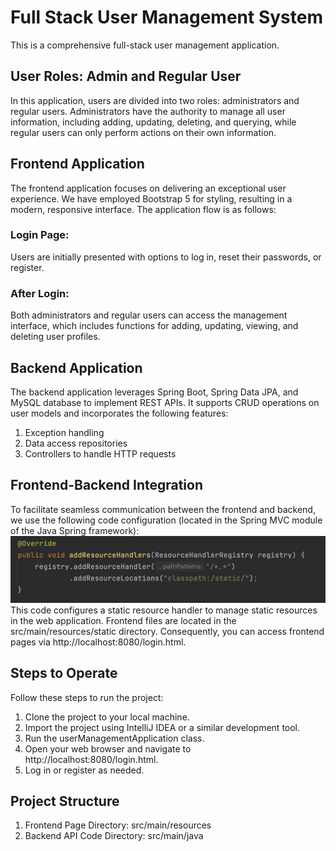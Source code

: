# Full Stack User Management System
This is a comprehensive full-stack user management application.
## User Roles: Admin and Regular User
In this application, users are divided into two roles: administrators and regular users. Administrators have the authority to manage all user information, including adding, updating, deleting, and querying, while regular users can only perform actions on their own information.
## Frontend Application
The frontend application focuses on delivering an exceptional user experience. We have employed Bootstrap 5 for styling, resulting in a modern, responsive interface. The application flow is as follows:
### Login Page: 
Users are initially presented with options to log in, reset their passwords, or register.
### After Login:
Both administrators and regular users can access the management interface, which includes functions for adding, updating, viewing, and deleting user profiles.
## Backend Application
The backend application leverages Spring Boot, Spring Data JPA, and MySQL database to implement REST APIs. It supports CRUD operations on user models and incorporates the following features:
1. Exception handling
2. Data access repositories
3. Controllers to handle HTTP requests
## Frontend-Backend Integration
To facilitate seamless communication between the frontend and backend, we use the following code configuration (located in the Spring MVC module of the Java Spring framework):
![Image text](https://github.com/wmy0121/POC/blob/master/img/%E5%9B%BE%E5%83%8F9-19-23%20%E4%B8%8B%E5%8D%885.52.jpeg)
This code configures a static resource handler to manage static resources in the web application. Frontend files are located in the src/main/resources/static directory. Consequently, you can access frontend pages via http://localhost:8080/login.html.
## Steps to Operate
Follow these steps to run the project:
1. Clone the project to your local machine.
2. Import the project using IntelliJ IDEA or a similar development tool.
3. Run the userManagementApplication class.
4. Open your web browser and navigate to http://localhost:8080/login.html.
5. Log in or register as needed.
## Project Structure
1. Frontend Page Directory: src/main/resources
2. Backend API Code Directory: src/main/java



